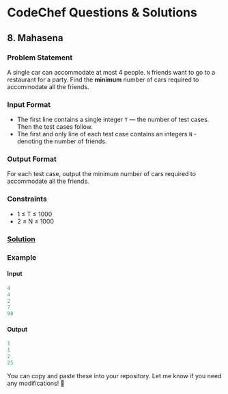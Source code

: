 # CodeChef Questions & Solutions

## 8. Mahasena
### Problem Statement
A single car can accommodate at most 4 people. ```N``` friends want to go to a restaurant for a party. Find the <strong>minimum</strong> number of cars required to accommodate all the friends.

### Input Format
- The first line contains a single integer ```T``` — the number of test cases. Then the test cases follow.
- The first and only line of each test case contains an integers ```N``` - denoting the number of friends.

### Output Format
For each test case, output the minimum number of cars required to accommodate all the friends.

### Constraints
- 1 ≤ T ≤ 1000
- 2 ≤ N ≤ 1000

### [Solution](./MinimumCars.java)


### Example
#### Input
```yaml
4
4
2
7
98
```
#### Output
```objectivec
1
1
2
25
```


You can copy and paste these into your repository. Let me know if you need any modifications! 🚀
